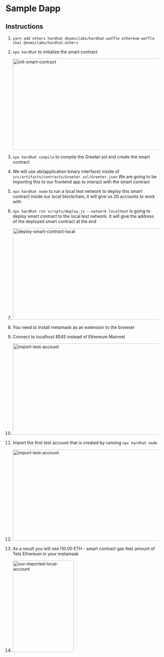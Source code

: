 # Sample Dapp

## Instructions

1. `yarn add ethers hardhat @nomiclabs/hardhat-waffle ethereum-waffle chai @nomiclabs/hardhat-ethers`

2. `npx hardhat` to initialize the smart contract

   <img width="600" height="300" alt="init-smart-contract" src="https://user-images.githubusercontent.com/7993238/120114566-5de60200-c188-11eb-8f27-2db46f74b22f.png">

3. `npx hardhat compile` to compile the Greeter.sol and create the smart contract
4. We will use abi(application binary interface) inside of `src/artifacts/contracts/Greeter.sol/Greeter.json`
   We are going to be importing this to our frontend app to interact with the smart contract

5. `npx hardhat node` to run a local test network
   to deploy this smart contract inside our local blockchain, it will give us 20 accounts to work with

6. `npx hardhat run scripts/deploy.js --network localhost` is going to deploy smart contract to the local test network. It will give the address of the deployed smart contract at the end
7. <img width="600" height="300" alt="deploy-smart-contract-local" src="https://user-images.githubusercontent.com/7993238/120114517-2bd4a000-c188-11eb-9cae-4303e28b8491.png">
8. You need to install metamask as an extension to the browser
9. Connect to localhost 8545 instead of Ethereum Mainnet
10. <img width="600" height="300" alt="import-test-account" src="https://user-images.githubusercontent.com/7993238/120114746-478c7600-c189-11eb-8372-e84d534c27d2.png">
11. Import the first test account that is created by running `npx hardhat node`
12. <img width="600" height="300" alt="import-test-account" src="https://user-images.githubusercontent.com/7993238/120114746-478c7600-c189-11eb-8372-e84d534c27d2.png">
13. As a result you will see (10.00 ETH - smart contract gas fee) amount of Tets Ethereum in your metamask
14. <img width="200" height="300" alt="our-imported-local-account" src="https://user-images.githubusercontent.com/7993238/120114812-90442f00-c189-11eb-8d5e-9507f6788006.png">

